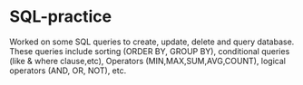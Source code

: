 # SQL-practice
Worked on some SQL queries to create, update, delete and query database. These queries include sorting (ORDER BY, GROUP BY), conditional queries (like & where clause,etc), Operators (MIN,MAX,SUM,AVG,COUNT), logical operators (AND, OR, NOT), etc. 
